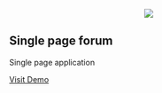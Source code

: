 <p align="center"><img src="https://laravel.com/assets/img/components/logo-laravel.svg"></p>

<p align="center">



## Single page forum

<p>	Single page application </p>

<a href="https://spaforum12.herokuapp.com/" target="_blank">Visit Demo </a>




